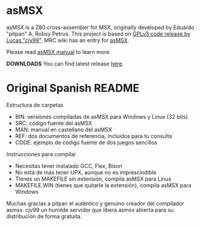# asMSX

asMSX is a Z80 cross-assembler for MSX, originally developed by Eduardo "pitpan" A. Robsy Petrus.
This project is based on [GPLv3 code release by Lucas "cjv99"](https://code.google.com/archive/p/asmsx-license-gpl/).
MRC wiki has an entry for [asMSX](https://www.msx.org/wiki/asMSX).

Please read [asMSX manual](man/asmsx-en.md) to learn more.

**DOWNLOADS** You can find latest release [here](https://github.com/Fubukimaru/asMSX/releases/).

# Original Spanish README

Estructura de carpetas

- BIN: versiones compiladas de asMSX para Windows y Linux (32 bits).
- SRC: código fuente del asMSX
- MAN: manual en castellano del asMSX
- REF: dos documentos de referencia, incluidos para tu consulta
- CODE: ejemplo de código fuente de dos juegos sencillos

Instrucciones para compilar

- Necesitas tener instalado GCC, Flex, Bison
- No está de más tener UPX, aunque no es imprescindible
- Tienes un MAKEFILE sin extensión, compila asMSX para Linux
- MAKEFILE.WIN (tienes que quitarle la extensión), compila asMSX para Windows

Muchas gracias a pitpan el auténtico y genuino creador del compilador asmsx.
cjv99 un humilde servidor que libera asmsx abierta para su distribución de forma gratuita.
